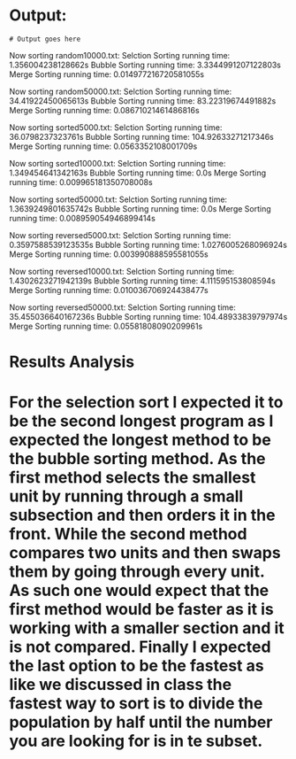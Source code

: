 # Output:

```
# Output goes here

```
Now sorting random10000.txt:
Selction Sorting running time: 1.356004238128662s
Bubble Sorting running time: 3.3344991207122803s
Merge Sorting running time: 0.014977216720581055s

Now sorting random50000.txt:
Selction Sorting running time: 34.41922450065613s
Bubble Sorting running time: 83.22319674491882s
Merge Sorting running time: 0.08671021461486816s

Now sorting sorted5000.txt:
Selction Sorting running time: 36.0798237323761s
Bubble Sorting running time: 104.92633271217346s
Merge Sorting running time: 0.0563352108001709s

Now sorting sorted10000.txt:
Selction Sorting running time: 1.349454641342163s
Bubble Sorting running time: 0.0s
Merge Sorting running time: 0.009965181350708008s

Now sorting sorted50000.txt:
Selction Sorting running time: 1.3639249801635742s
Bubble Sorting running time: 0.0s
Merge Sorting running time: 0.008959054946899414s

Now sorting reversed5000.txt:
Selction Sorting running time: 0.3597588539123535s
Bubble Sorting running time: 1.0276005268096924s
Merge Sorting running time: 0.003990888595581055s

Now sorting reversed10000.txt:
Selction Sorting running time: 1.4302623271942139s
Bubble Sorting running time: 4.111595153808594s
Merge Sorting running time: 0.010036706924438477s

Now sorting reversed50000.txt:
Selction Sorting running time: 35.455036640167236s
Bubble Sorting running time: 104.48933839797974s
Merge Sorting running time: 0.05581808090209961s


# Results Analysis
# For the selection sort I expected it to be the second longest program as I expected the longest method to be the bubble sorting method. As the first method selects the smallest unit by running through a small subsection and then orders it in the front. While the second method compares two units and then swaps them by going through every unit. As such one would expect that the first method would be faster as it is working with a smaller section and it is not compared. Finally I expected the last option to be the fastest as like we discussed in class the fastest way to sort is to divide the population by half until the number you are looking for is in te subset. 